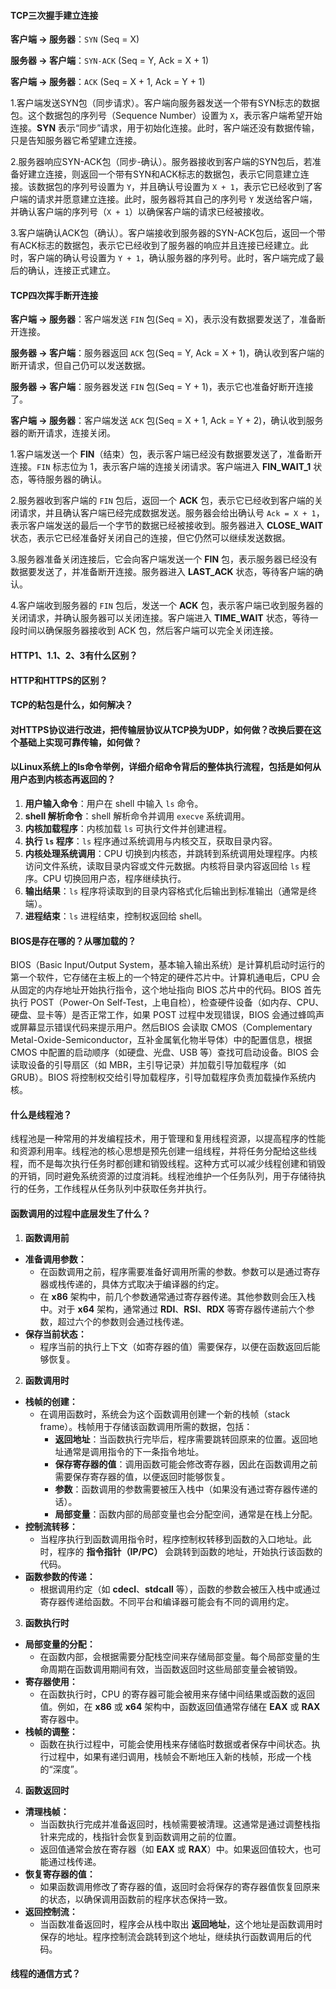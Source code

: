 #### TCP三次握手建立连接

**客户端 → 服务器**：`SYN` (Seq = X)

**服务器 → 客户端**：`SYN-ACK` (Seq = Y, Ack = X + 1)

**客户端 → 服务器**：`ACK` (Seq = X + 1, Ack = Y + 1)

1.客户端发送SYN包（同步请求）。客户端向服务器发送一个带有SYN标志的数据包。这个数据包的序列号（Sequence Number）设置为 `X`，表示客户端希望开始连接。**SYN** 表示“同步”请求，用于初始化连接。此时，客户端还没有数据传输，只是告知服务器它希望建立连接。

2.服务器响应SYN-ACK包（同步-确认）。服务器接收到客户端的SYN包后，若准备好建立连接，则返回一个带有SYN和ACK标志的数据包，表示它同意建立连接。该数据包的序列号设置为 `Y`，并且确认号设置为 `X + 1`，表示它已经收到了客户端的请求并愿意建立连接。此时，服务器将其自己的序列号 `Y` 发送给客户端，并确认客户端的序列号（`X + 1`）以确保客户端的请求已经被接收。

3.客户端确认ACK包（确认）。客户端接收到服务器的SYN-ACK包后，返回一个带有ACK标志的数据包，表示它已经收到了服务器的响应并且连接已经建立。此时，客户端的确认号设置为 `Y + 1`，确认服务器的序列号。此时，客户端完成了最后的确认，连接正式建立。

#### TCP四次挥手断开连接

**客户端 → 服务器**：客户端发送 `FIN` 包(Seq = X)，表示没有数据要发送了，准备断开连接。

**服务器 → 客户端**：服务器返回 `ACK` 包(Seq = Y, Ack = X + 1)，确认收到客户端的断开请求，但自己仍可以发送数据。

**服务器 → 客户端**：服务器发送 `FIN` 包(Seq = Y + 1)，表示它也准备好断开连接了。

**客户端 → 服务器**：客户端发送 `ACK` 包(Seq = X + 1, Ack = Y + 2)，确认收到服务器的断开请求，连接关闭。

1.客户端发送一个 **FIN**（结束）包，表示客户端已经没有数据要发送了，准备断开连接。`FIN` 标志位为 1，表示客户端的连接关闭请求。客户端进入 **FIN_WAIT_1** 状态，等待服务器的确认。

2.服务器收到客户端的 `FIN` 包后，返回一个 **ACK** 包，表示它已经收到客户端的关闭请求，并且确认客户端已经完成数据发送。服务器会给出确认号 `Ack = X + 1`，表示客户端发送的最后一个字节的数据已经被接收到。服务器进入 **CLOSE_WAIT** 状态，表示它已经准备好关闭自己的连接，但它仍然可以继续发送数据。

3.服务器准备关闭连接后，它会向客户端发送一个 **FIN** 包，表示服务器已经没有数据要发送了，并准备断开连接。服务器进入 **LAST_ACK** 状态，等待客户端的确认。

4.客户端收到服务器的 `FIN` 包后，发送一个 **ACK** 包，表示客户端已收到服务器的关闭请求，并确认服务器可以关闭连接。客户端进入 **TIME_WAIT** 状态，等待一段时间以确保服务器接收到 ACK 包，然后客户端可以完全关闭连接。

#### HTTP1、1.1、2、3有什么区别？



#### HTTP和HTTPS的区别？



#### TCP的粘包是什么，如何解决？



#### 对HTTPS协议进行改进，把传输层协议从TCP换为UDP，如何做？改换后要在这个基础上实现可靠传输，如何做？



#### 以Linux系统上的ls命令举例，详细介绍命令背后的整体执行流程，包括是如何从用户态到内核态再返回的？

1. **用户输入命令**：用户在 shell 中输入 `ls` 命令。
2. **shell 解析命令**：shell 解析命令并调用 `execve` 系统调用。
3. **内核加载程序**：内核加载 `ls` 可执行文件并创建进程。
4. **执行 `ls` 程序**：`ls` 程序通过系统调用与内核交互，获取目录内容。
5. **内核处理系统调用**：CPU 切换到内核态，并跳转到系统调用处理程序。内核访问文件系统，读取目录内容或文件元数据。内核将目录内容返回给 `ls` 程序。CPU 切换回用户态，程序继续执行。
6. **输出结果**：`ls` 程序将读取到的目录内容格式化后输出到标准输出（通常是终端）。
7. **进程结束**：`ls` 进程结束，控制权返回给 shell。

#### BIOS是存在哪的？从哪加载的？

BIOS（Basic Input/Output System，基本输入输出系统）是计算机启动时运行的第一个软件，它存储在主板上的一个特定的硬件芯片中。计算机通电后，CPU 会从固定的内存地址开始执行指令，这个地址指向 BIOS 芯片中的代码。BIOS 首先执行 POST（Power-On Self-Test，上电自检），检查硬件设备（如内存、CPU、硬盘、显卡等）是否正常工作，如果 POST 过程中发现错误，BIOS 会通过蜂鸣声或屏幕显示错误代码来提示用户。然后BIOS 会读取 CMOS（Complementary Metal-Oxide-Semiconductor，互补金属氧化物半导体）中的配置信息，根据 CMOS 中配置的启动顺序（如硬盘、光盘、USB 等）查找可启动设备。BIOS 会读取设备的引导扇区（如 MBR，主引导记录）并加载引导加载程序（如 GRUB）。BIOS 将控制权交给引导加载程序，引导加载程序负责加载操作系统内核。

#### 什么是线程池？

线程池是一种常用的并发编程技术，用于管理和复用线程资源，以提高程序的性能和资源利用率。线程池的核心思想是预先创建一组线程，并将任务分配给这些线程，而不是每次执行任务时都创建和销毁线程。这种方式可以减少线程创建和销毁的开销，同时避免系统资源的过度消耗。线程池维护一个任务队列，用于存储待执行的任务，工作线程从任务队列中获取任务并执行。

#### 函数调用的过程中底层发生了什么？

1. **函数调用前**

- **准备调用参数：**
  - 在函数调用之前，程序需要准备好调用所需的参数。参数可以是通过寄存器或栈传递的，具体方式取决于编译器的约定。
  - 在 **x86** 架构中，前几个参数通常通过寄存器传递。其他参数则会压入栈中。对于 **x64** 架构，通常通过 **RDI**、**RSI**、**RDX** 等寄存器传递前六个参数，超过六个的参数则会通过栈传递。
- **保存当前状态：**
  - 程序当前的执行上下文（如寄存器的值）需要保存，以便在函数返回后能够恢复。

2. **函数调用时**

- **栈帧的创建：**
  - 在调用函数时，系统会为这个函数调用创建一个新的栈帧（stack frame）。栈帧用于存储该函数调用所需的数据，包括：
    - **返回地址**：当函数执行完毕后，程序需要跳转回原来的位置。返回地址通常是调用指令的下一条指令地址。
    - **保存寄存器的值**：调用函数可能会修改寄存器，因此在函数调用之前需要保存寄存器的值，以便返回时能够恢复。
    - **参数**：函数调用的参数需要被压入栈中（如果没有通过寄存器传递的话）。
    - **局部变量**：函数内部的局部变量也会分配空间，通常是在栈上分配。
- **控制流转移：**
  - 当程序执行到函数调用指令时，程序控制权转移到函数的入口地址。此时，程序的 **指令指针（IP/PC）** 会跳转到函数的地址，开始执行该函数的代码。
- **函数参数的传递：**
  - 根据调用约定（如 **cdecl**、**stdcall** 等），函数的参数会被压入栈中或通过寄存器传递给函数。不同平台和编译器可能会有不同的调用约定。

3. **函数执行时**

- **局部变量的分配：**
  - 在函数内部，会根据需要分配栈空间来存储局部变量。每个局部变量的生命周期在函数调用期间有效，当函数返回时这些局部变量会被销毁。
- **寄存器使用：**
  - 在函数执行时，CPU 的寄存器可能会被用来存储中间结果或函数的返回值。例如，在 **x86** 或 **x64** 架构中，函数返回值通常存储在 **EAX** 或 **RAX** 寄存器中。
- **栈帧的调整：**
  - 函数在执行过程中，可能会使用栈来存储临时数据或者保存中间状态。执行过程中，如果有递归调用，栈帧会不断地压入新的栈帧，形成一个栈的“深度”。

4. **函数返回时**

- **清理栈帧：**
  - 当函数执行完成并准备返回时，栈帧需要被清理。这通常是通过调整栈指针来完成的，栈指针会恢复到函数调用之前的位置。
  - 返回值通常会放在寄存器（如 **EAX** 或 **RAX**）中。如果返回值较大，也可能通过栈传递。
- **恢复寄存器的值：**
  - 如果函数调用修改了寄存器的值，返回时会将保存的寄存器值恢复回原来的状态，以确保调用函数前的程序状态保持一致。
- **返回控制流：**
  - 当函数准备返回时，程序会从栈中取出 **返回地址**，这个地址是函数调用时保存的地址。程序控制流会跳转到这个地址，继续执行函数调用后的代码。

#### 线程的通信方式？
